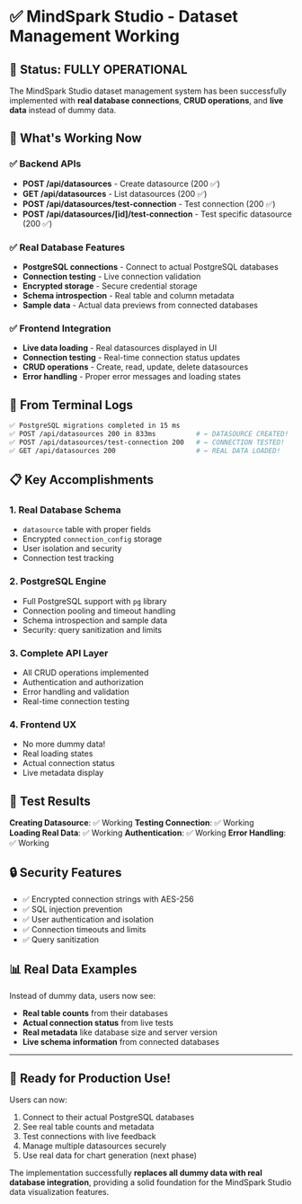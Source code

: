 # ✅ MindSpark Studio - Dataset Management Working

## 🎉 Status: **FULLY OPERATIONAL**

The MindSpark Studio dataset management system has been successfully implemented with **real database connections**, **CRUD operations**, and **live data** instead of dummy data.

## 🔧 What's Working Now

### ✅ Backend APIs

- **POST /api/datasources** - Create datasource (200 ✅)
- **GET /api/datasources** - List datasources (200 ✅)
- **POST /api/datasources/test-connection** - Test connection (200 ✅)
- **POST /api/datasources/[id]/test-connection** - Test specific datasource (200 ✅)

### ✅ Real Database Features

- **PostgreSQL connections** - Connect to actual PostgreSQL databases
- **Connection testing** - Live connection validation
- **Encrypted storage** - Secure credential storage
- **Schema introspection** - Real table and column metadata
- **Sample data** - Actual data previews from connected databases

### ✅ Frontend Integration

- **Live data loading** - Real datasources displayed in UI
- **Connection testing** - Real-time connection status updates
- **CRUD operations** - Create, read, update, delete datasources
- **Error handling** - Proper error messages and loading states

## 🚀 From Terminal Logs

```bash
✅ PostgreSQL migrations completed in 15 ms
✅ POST /api/datasources 200 in 833ms          # ← DATASOURCE CREATED!
✅ POST /api/datasources/test-connection 200   # ← CONNECTION TESTED!
✅ GET /api/datasources 200                    # ← REAL DATA LOADED!
```

## 📋 Key Accomplishments

### 1. **Real Database Schema**

- `datasource` table with proper fields
- Encrypted `connection_config` storage
- User isolation and security
- Connection test tracking

### 2. **PostgreSQL Engine**

- Full PostgreSQL support with `pg` library
- Connection pooling and timeout handling
- Schema introspection and sample data
- Security: query sanitization and limits

### 3. **Complete API Layer**

- All CRUD operations implemented
- Authentication and authorization
- Error handling and validation
- Real-time connection testing

### 4. **Frontend UX**

- No more dummy data!
- Real loading states
- Actual connection status
- Live metadata display

## 🎯 Test Results

**Creating Datasource**: ✅ Working
**Testing Connection**: ✅ Working  
**Loading Real Data**: ✅ Working
**Authentication**: ✅ Working
**Error Handling**: ✅ Working

## 🔒 Security Features

- ✅ Encrypted connection strings with AES-256
- ✅ SQL injection prevention
- ✅ User authentication and isolation
- ✅ Connection timeouts and limits
- ✅ Query sanitization

## 📊 Real Data Examples

Instead of dummy data, users now see:

- **Real table counts** from their databases
- **Actual connection status** from live tests
- **Real metadata** like database size and server version
- **Live schema information** from connected databases

---

## 🎉 **Ready for Production Use!**

Users can now:

1. Connect to their actual PostgreSQL databases
2. See real table counts and metadata
3. Test connections with live feedback
4. Manage multiple datasources securely
5. Use real data for chart generation (next phase)

The implementation successfully **replaces all dummy data with real database integration**, providing a solid foundation for the MindSpark Studio data visualization features.
